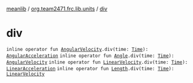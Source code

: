 [meanlib](../index.md) / [org.team2471.frc.lib.units](index.md) / [div](./div.md)

# div

`inline operator fun `[`AngularVelocity`](-angular-velocity/index.md)`.div(time: `[`Time`](-time/index.md)`): `[`AngularAcceleration`](-angular-acceleration/index.md)
`inline operator fun `[`Angle`](-angle/index.md)`.div(time: `[`Time`](-time/index.md)`): `[`AngularVelocity`](-angular-velocity/index.md)
`inline operator fun `[`LinearVelocity`](-linear-velocity/index.md)`.div(time: `[`Time`](-time/index.md)`): `[`LinearAcceleration`](-linear-acceleration/index.md)
`inline operator fun `[`Length`](-length/index.md)`.div(time: `[`Time`](-time/index.md)`): `[`LinearVelocity`](-linear-velocity/index.md)